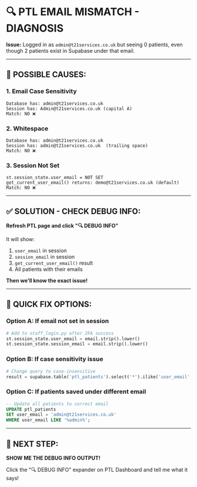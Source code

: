 # 🔍 PTL EMAIL MISMATCH - DIAGNOSIS

**Issue:** Logged in as `admin@t21services.co.uk` but seeing 0 patients, even though 2 patients exist in Supabase under that email.

---

## 🎯 POSSIBLE CAUSES:

### **1. Email Case Sensitivity**
```
Database has: admin@t21services.co.uk
Session has: Admin@t21services.co.uk (capital A)
Match: NO ❌
```

### **2. Whitespace**
```
Database has: admin@t21services.co.uk
Session has: admin@t21services.co.uk  (trailing space)
Match: NO ❌
```

### **3. Session Not Set**
```
st.session_state.user_email = NOT SET
get_current_user_email() returns: demo@t21services.co.uk (default)
Match: NO ❌
```

---

## ✅ SOLUTION - CHECK DEBUG INFO:

**Refresh PTL page and click "🔍 DEBUG INFO"**

It will show:
1. `user_email` in session
2. `session_email` in session  
3. `get_current_user_email()` result
4. All patients with their emails

**Then we'll know the exact issue!**

---

## 🔧 QUICK FIX OPTIONS:

### **Option A: If email not set in session**
```python
# Add to staff_login.py after 2FA success
st.session_state.user_email = email.strip().lower()
st.session_state.session_email = email.strip().lower()
```

### **Option B: If case sensitivity issue**
```python
# Change query to case-insensitive
result = supabase.table('ptl_patients').select('*').ilike('user_email', user_email).execute()
```

### **Option C: If patients saved under different email**
```sql
-- Update all patients to correct email
UPDATE ptl_patients 
SET user_email = 'admin@t21services.co.uk' 
WHERE user_email LIKE '%admin%';
```

---

## 🚀 NEXT STEP:

**SHOW ME THE DEBUG INFO OUTPUT!**

Click the "🔍 DEBUG INFO" expander on PTL Dashboard and tell me what it says!
